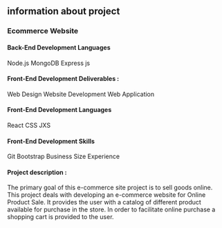 ## information about project

### Ecommerce Website

#### Back-End Development Languages

Node.js
MongoDB
Express js

#### Front-End Development Deliverables :

Web Design
Website Development
Web Application

#### Front-End Development Languages

React
CSS
JXS

#### Front-End Development Skills

Git
Bootstrap
Business Size Experience

#### Project description :

The primary goal of this e-commerce site project is to sell goods online. This project deals with developing an e-commerce website for Online Product Sale. It provides the user with a catalog of different product available for purchase in the store. In order to facilitate online purchase a shopping cart is provided to the user.

